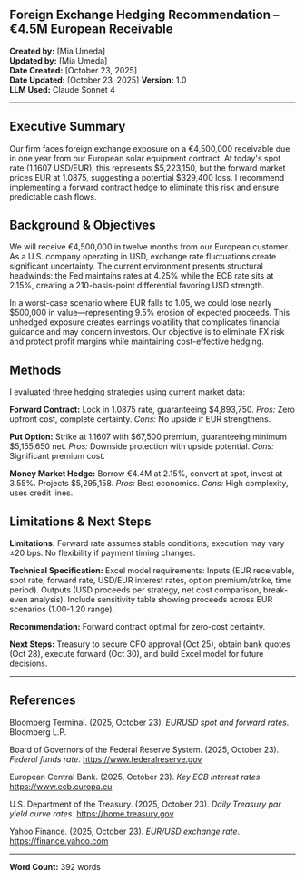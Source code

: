 ## Foreign Exchange Hedging Recommendation – €4.5M European Receivable

**Created by:** [Mia Umeda]  
**Updated by:** [Mia Umeda]  
**Date Created:** [October 23, 2025]  
**Date Updated:** [October 23, 2025] 
**Version:** 1.0  
**LLM Used:** Claude Sonnet 4

---

## Executive Summary

Our firm faces foreign exchange exposure on a €4,500,000 receivable due in one year from our European solar equipment contract. At today's spot rate (1.1607 USD/EUR), this represents $5,223,150, but the forward market prices EUR at 1.0875, suggesting a potential $329,400 loss. I recommend implementing a forward contract hedge to eliminate this risk and ensure predictable cash flows.

## Background & Objectives

We will receive €4,500,000 in twelve months from our European customer. As a U.S. company operating in USD, exchange rate fluctuations create significant uncertainty. The current environment presents structural headwinds: the Fed maintains rates at 4.25% while the ECB rate sits at 2.15%, creating a 210-basis-point differential favoring USD strength. 

In a worst-case scenario where EUR falls to 1.05, we could lose nearly $500,000 in value—representing 9.5% erosion of expected proceeds. This unhedged exposure creates earnings volatility that complicates financial guidance and may concern investors. Our objective is to eliminate FX risk and protect profit margins while maintaining cost-effective hedging.

## Methods

I evaluated three hedging strategies using current market data:

**Forward Contract:** Lock in 1.0875 rate, guaranteeing $4,893,750. *Pros:* Zero upfront cost, complete certainty. *Cons:* No upside if EUR strengthens.

**Put Option:** Strike at 1.1607 with $67,500 premium, guaranteeing minimum $5,155,650 net. *Pros:* Downside protection with upside potential. *Cons:* Significant premium cost.

**Money Market Hedge:** Borrow €4.4M at 2.15%, convert at spot, invest at 3.55%. Projects $5,295,158. *Pros:* Best economics. *Cons:* High complexity, uses credit lines.

## Limitations & Next Steps

**Limitations:** Forward rate assumes stable conditions; execution may vary ±20 bps. No flexibility if payment timing changes.

**Technical Specification:** Excel model requirements: Inputs (EUR receivable, spot rate, forward rate, USD/EUR interest rates, option premium/strike, time period). Outputs (USD proceeds per strategy, net cost comparison, break-even analysis). Include sensitivity table showing proceeds across EUR scenarios (1.00-1.20 range).

**Recommendation:** Forward contract optimal for zero-cost certainty.

**Next Steps:** Treasury to secure CFO approval (Oct 25), obtain bank quotes (Oct 28), execute forward (Oct 30), and build Excel model for future decisions.

---

## References

Bloomberg Terminal. (2025, October 23). *EURUSD spot and forward rates*. Bloomberg L.P.

Board of Governors of the Federal Reserve System. (2025, October 23). *Federal funds rate*. https://www.federalreserve.gov

European Central Bank. (2025, October 23). *Key ECB interest rates*. https://www.ecb.europa.eu

U.S. Department of the Treasury. (2025, October 23). *Daily Treasury par yield curve rates*. https://home.treasury.gov

Yahoo Finance. (2025, October 23). *EUR/USD exchange rate*. https://finance.yahoo.com

---

**Word Count:** 392 words
